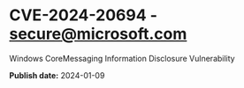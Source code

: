 # CVE-2024-20694 - secure@microsoft.com

Windows CoreMessaging Information Disclosure  Vulnerability

**Publish date:** 2024-01-09
